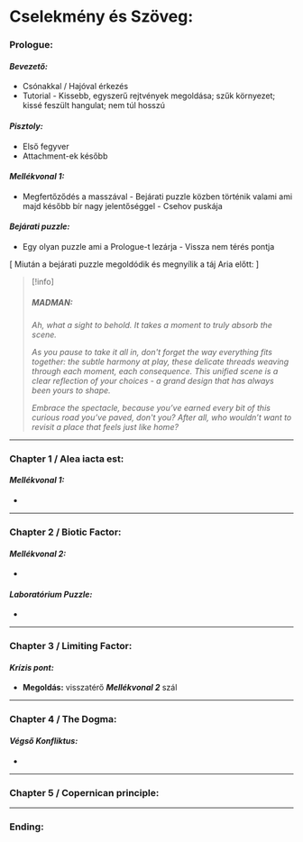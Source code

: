 # **Cselekmény és Szöveg**:

### **Prologue**:

#### *Bevezető:*

- Csónakkal / Hajóval érkezés
- Tutorial - Kissebb, egyszerű rejtvények megoldása; szűk környezet; kissé feszült hangulat; nem túl hosszú

#### *Pisztoly:*

- Első fegyver
- Attachment-ek később
#### *Mellékvonal 1:*

- Megfertőződés a masszával - Bejárati puzzle közben történik valami ami majd később bír nagy jelentőséggel - Csehov puskája

#### *Bejárati puzzle:*

- Egy olyan puzzle ami a Prologue-t lezárja - Vissza nem térés pontja

[ Miután a bejárati puzzle megoldódik és megnyílik a táj Aria előtt: ]

> [!info]
> ##### MADMAN:
> 
> *Ah, what a sight to behold. It takes a moment to truly absorb the scene.*
>  
> *As you pause to take it all in, don't forget the way everything fits together: the subtle harmony at play, these delicate threads weaving through each moment, each consequence. This unified scene is a clear reflection of your choices - a grand design that has always been yours to shape.* 
>  
> *Embrace the spectacle, because you’ve earned every bit of this curious road you’ve paved, don't you? After all, who wouldn’t want to revisit a place that feels just like home?*
> 



---
### **Chapter 1 / Alea iacta est:** 

#### *Mellékvonal 1:*
 
- 
---
### **Chapter 2 / Biotic Factor:**

#### *Mellékvonal 2:*

- 

#### *Laboratórium Puzzle:* 

- 
---
### **Chapter 3 / Limiting Factor:**

#### *Krízis pont:*

- **Megoldás:** visszatérő ***Mellékvonal 2*** szál


---
### **Chapter 4 / The Dogma:**

#### *Végső Konfliktus:*

- 

---
### **Chapter 5 / Copernican principle:**




---
### **Ending:**